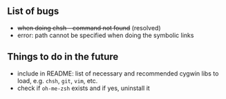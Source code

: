 ## List of bugs

* ~~when doing chsh - command not found~~ (resolved)
* error: path cannot be specified when doing the symbolic links

## Things to do in the future

* include in README: list of necessary and recommended cygwin libs to load, e.g. `chsh`, `git`, `vim`, etc.
* check if `oh-me-zsh` exists and if yes, uninstall it
